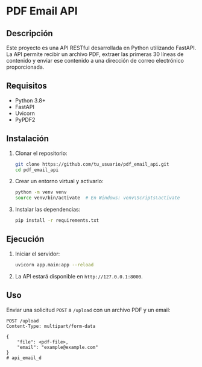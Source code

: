 # PDF Email API

## Descripción
Este proyecto es una API RESTful desarrollada en Python utilizando FastAPI. La API permite recibir un archivo PDF, extraer las primeras 30 líneas de contenido y enviar ese contenido a una dirección de correo electrónico proporcionada.

## Requisitos
- Python 3.8+
- FastAPI
- Uvicorn
- PyPDF2

## Instalación

1. Clonar el repositorio:
    ```sh
    git clone https://github.com/tu_usuario/pdf_email_api.git
    cd pdf_email_api
    ```

2. Crear un entorno virtual y activarlo:
    ```sh
    python -m venv venv
    source venv/bin/activate  # En Windows: venv\Scripts\activate
    ```

3. Instalar las dependencias:
    ```sh
    pip install -r requirements.txt
    ```

## Ejecución

1. Iniciar el servidor:
    ```sh
    uvicorn app.main:app --reload
    ```

2. La API estará disponible en `http://127.0.0.1:8000`.

## Uso

Enviar una solicitud `POST` a `/upload` con un archivo PDF y un email:

```http
POST /upload
Content-Type: multipart/form-data

{
    "file": <pdf-file>,
    "email": "example@example.com"
}
#   a p i _ e m a i l _ d  
 